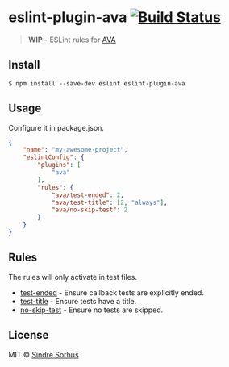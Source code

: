 # eslint-plugin-ava [![Build Status](https://travis-ci.org/sindresorhus/eslint-plugin-ava.svg?branch=master)](https://travis-ci.org/sindresorhus/eslint-plugin-ava)

> **WIP** - ESLint rules for [AVA](https://github.com/sindresorhus/ava)


## Install

```
$ npm install --save-dev eslint eslint-plugin-ava
```


## Usage

Configure it in package.json.

```json
{
	"name": "my-awesome-project",
	"eslintConfig": {
		"plugins": [
			"ava"
		],
		"rules": {
			"ava/test-ended": 2,
			"ava/test-title": [2, "always"],
			"ava/no-skip-test": 2
		}
	}
}
```


## Rules

The rules will only activate in test files.

- [test-ended](docs/rules/test-ended.md) - Ensure callback tests are explicitly ended.
- [test-title](docs/rules/test-title.md) - Ensure tests have a title.
- [no-skip-test](docs/rules/no-skip-test.md) - Ensure no tests are skipped.


## License

MIT © [Sindre Sorhus](http://sindresorhus.com)
